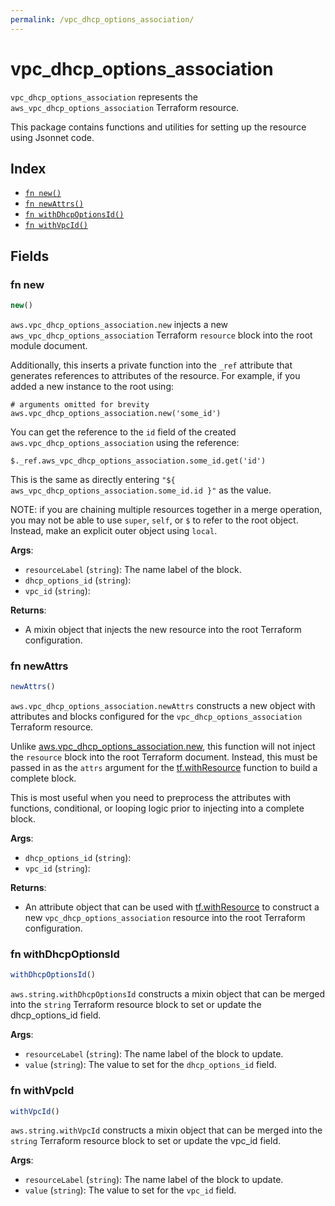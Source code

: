 ```yaml
---
permalink: /vpc_dhcp_options_association/
---
```


# vpc_dhcp_options_association

`vpc_dhcp_options_association` represents the `aws_vpc_dhcp_options_association` Terraform resource.



This package contains functions and utilities for setting up the resource using Jsonnet code.


## Index

* [`fn new()`](#fn-new)
* [`fn newAttrs()`](#fn-newattrs)
* [`fn withDhcpOptionsId()`](#fn-withdhcpoptionsid)
* [`fn withVpcId()`](#fn-withvpcid)

## Fields

### fn new

```ts
new()
```


`aws.vpc_dhcp_options_association.new` injects a new `aws_vpc_dhcp_options_association` Terraform `resource`
block into the root module document.

Additionally, this inserts a private function into the `_ref` attribute that generates references to attributes of the
resource. For example, if you added a new instance to the root using:

    # arguments omitted for brevity
    aws.vpc_dhcp_options_association.new('some_id')

You can get the reference to the `id` field of the created `aws.vpc_dhcp_options_association` using the reference:

    $._ref.aws_vpc_dhcp_options_association.some_id.get('id')

This is the same as directly entering `"${ aws_vpc_dhcp_options_association.some_id.id }"` as the value.

NOTE: if you are chaining multiple resources together in a merge operation, you may not be able to use `super`, `self`,
or `$` to refer to the root object. Instead, make an explicit outer object using `local`.

**Args**:
  - `resourceLabel` (`string`): The name label of the block.
  - `dhcp_options_id` (`string`): 
  - `vpc_id` (`string`): 

**Returns**:
- A mixin object that injects the new resource into the root Terraform configuration.


### fn newAttrs

```ts
newAttrs()
```


`aws.vpc_dhcp_options_association.newAttrs` constructs a new object with attributes and blocks configured for the `vpc_dhcp_options_association`
Terraform resource.

Unlike [aws.vpc_dhcp_options_association.new](#fn-vpcdhcpoptionsassociationnew), this function will not inject the `resource`
block into the root Terraform document. Instead, this must be passed in as the `attrs` argument for the
[tf.withResource](https://github.com/tf-libsonnet/core/tree/main/docs#fn-withresource) function to build a complete block.

This is most useful when you need to preprocess the attributes with functions, conditional, or looping logic prior to
injecting into a complete block.

**Args**:
  - `dhcp_options_id` (`string`): 
  - `vpc_id` (`string`): 

**Returns**:
  - An attribute object that can be used with [tf.withResource](https://github.com/tf-libsonnet/core/tree/main/docs#fn-withresource) to construct a new `vpc_dhcp_options_association` resource into the root Terraform configuration.


### fn withDhcpOptionsId

```ts
withDhcpOptionsId()
```

`aws.string.withDhcpOptionsId` constructs a mixin object that can be merged into the `string`
Terraform resource block to set or update the dhcp_options_id field.



**Args**:
  - `resourceLabel` (`string`): The name label of the block to update.
  - `value` (`string`): The value to set for the `dhcp_options_id` field.


### fn withVpcId

```ts
withVpcId()
```

`aws.string.withVpcId` constructs a mixin object that can be merged into the `string`
Terraform resource block to set or update the vpc_id field.



**Args**:
  - `resourceLabel` (`string`): The name label of the block to update.
  - `value` (`string`): The value to set for the `vpc_id` field.
